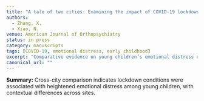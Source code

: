 ```yaml
---
title: "A tale of two cities: Examining the impact of COVID-19 lockdown on young children's emotional distress"
authors:
  - Zhang, X.
  - Xiao, N.
venue: American Journal of Orthopsychiatry
status: in press
category: manuscripts
tags: [COVID-19, emotional distress, early childhood]
excerpt: "Comparative evidence on young children’s emotional distress during COVID-19 lockdowns."
canonical_url: ""
---
```


<!-- Paste the exact abstract from the publisher page below (verbatim). -->

**Summary:** Cross-city comparison indicates lockdown conditions were associated with heightened emotional distress among young children, with contextual differences across sites.
